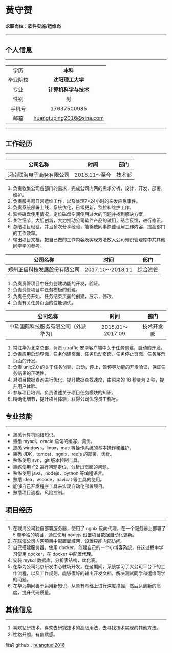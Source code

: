 # 黄守赞  

#### 求职岗位：软件实施/运维岗

------------

## 个人信息

-------------

|          |                          |
| :------: | :----------------------: |
|   学历   |         __本科__         |
| 毕业院校 |     __沈阳理工大学__     |
|   专业   |   __计算机科学与技术__   |
|   性别   |            男            |
|  手机号  |       17637500985        |
|   邮箱   | huangtuping2016@sina.com |

-------

## 工作经历

-------
| 公司名称   |     时间      |  部门  |
| :---------------------------------------------------------------------------------------------------------------------------------------------------------------------------: | :-----------: | :----: |
|     河南联海电子商务有限公司   | 2018.11～至今 | 技术部 |
1. 负责收集公司各部门的需求，完成公司内网的需求分析，设计，开发，部署，维护。<br> 
2. 负责服务器日常运维工作，以及处理7*24小时的突发应急事件。
3. 负责系统部署上线，系统优化，日常更新，监控和维护工作。
4. 监控磁盘使用情况，定位磁盘空间使用过大的问题并找到解决方案。
5. 关注细节，大胆创新，大力推动公司软件产品的试用，结合反馈，进行修正。
6. 总结项目经验，并且多次分享经验，能够使同事快速理解工作内容，提高部门的工作效率。
7. 输出项目文档，把自己做的工作内容及实现方法放入公司知识管理库中共其他同学学习参考。 

|  公司名称    |       时间       |   部门   |
| :----------------------------------------------------------------------------------------------: | :--------------: | :------: |
|     郑州正信科技发展股份有限公司      | 2017.10～2018.11 | 综合资管 |
1. 负责资管项目中任务创建功能的开发，验证。
2. 负责资管项目中任务模板的创建。
3. 负责任务开始、任务结束页面的创建，展示，修改。
4. 负责有关任务页面的性能调优。 

|       公司名称     |       时间       |    部门    |
| :------------------------------: | :--------------: | :--------: |
|      中软国际科技服务有限公司（外派华为）     | 2015.01～2017.09 | 技术开发部 |
1. 常驻华为北京总部，负责 utraffic 安卓客户端中关于任务创建，启动的开发。
2. 负责应用启动界面，任务创建页面，任务启动页面，任务停止页面，任务展示页面的开发。
3. 负责 unic2.0 的关于任务创建，启动，停止，暂停等功能的开发验证，保证任务结果的正确性。
4. 对项目数据查询进行优化，提升数据查找速度，由原来的 18 秒变为 2 秒，提升用户体验。
5. 参与项目培训，负责讲述关于项目任务模块的知识。
6. 精确化细节，提升项目体验，获得公司优秀员工称号。

## 专业技能

-----

- 熟悉计算机网络知识。
- 熟悉 mysql，oracle 语句的编写，调优。
- 熟悉 windows，linux，mac 等操作系统的基本操作和维护。
- 熟悉 JDK，tomcat，ngnix，redis 的部署，优化。
- 熟练使用 svn，git 版本控制工具。
- 熟练使用 f12 进行问题定位，分析出页面的问题。
- 熟练使用 java，nodejs，python 等编程语言。
- 熟悉 idea，vscode，navicat 等工具的使用。
- 能够自己开发程序工具来实现自动化部署项目。
- 熟悉项目流程，风险控制。

## 项目经历

------

1. 在联海公司独自部署服务器，使用了 ngnix 反向代理，在一个服务器上部署了 5 套单独的项目，通过使用 nodejs 设置项目数据自动化更新。
2. 在联海公司内网项目中配置局域网，设置只能内部访问。
3. 自己搭建服务器，使用 docker，创建自己的一个小博客系统，在这过程中学习使用 docker，在 docker 中配置代理。
4. 安装 mysql 数据库，分析表结构，优化表。
5. 在华为公司北京研发中心驻场开发，在这期间，系统学习了大公司平台下的工作流程，以及工作规则，能够很好的输出开发文档，解决测试同学和运维同学的问题。
6. 在华为期间善于运用新知识，从原有基础上进行深度挖掘，然后达到新的高度，提升代码质量。

## 其他信息

-----

1. 喜欢钻研技术，喜欢去研究技术的高级用法，去寻找技术实现的其他方法。
2. 性格开朗，有幽默感。

我的 github：[huangtudi2016](https://github.com/huangtudi2016/)
